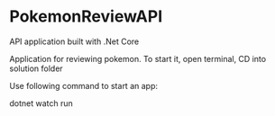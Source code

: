 # PokemonReviewAPI
API application built with .Net Core

Application for reviewing pokemon. 
To start it, open terminal, CD into solution folder

Use following command to start an app:

dotnet watch run
